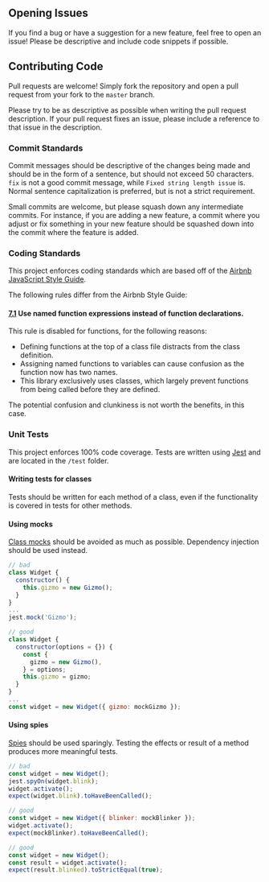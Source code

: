 ## Opening Issues

If you find a bug or have a suggestion for a new feature, feel free to open an issue!
Please be descriptive and include code snippets if possible.

## Contributing Code

Pull requests are welcome!
Simply fork the repository and open a pull request from your fork to the `master` branch.

Please try to be as descriptive as possible when writing the pull request description.
If your pull request fixes an issue, please include a reference to that issue in the description.

### Commit Standards

Commit messages should be descriptive of the changes being made and should be in the form of a sentence, but should not exceed 50 characters.
`fix` is not a good commit message, while `Fixed string length issue` is.
Normal sentence capitalization is preferred, but is not a strict requirement.

Small commits are welcome, but please squash down any intermediate commits.
For instance, if you are adding a new feature, a commit where you adjust or fix something in your new feature should be squashed down into the commit where the feature is added.

### Coding Standards

This project enforces coding standards which are based off of the [Airbnb JavaScript Style Guide](https://github.com/airbnb/javascript).

The following rules differ from the Airbnb Style Guide:

#### [7.1](https://github.com/airbnb/javascript#functions--declarations) Use named function expressions instead of function declarations.

This rule is disabled for functions, for the following reasons:

* Defining functions at the top of a class file distracts from the class definition.
* Assigning named functions to variables can cause confusion as the function now has two names.
* This library exclusively uses classes, which largely prevent functions from being called before they are defined.

The potential confusion and clunkiness is not worth the benefits, in this case.

### Unit Tests

This project enforces 100% code coverage. Tests are written using [Jest](https://jestjs.io/) and are located in the `/test` folder.

#### Writing tests for classes

Tests should be written for each method of a class, even if the functionality is covered in tests for other methods.

#### Using mocks

[Class mocks](https://jestjs.io/docs/en/es6-class-mocks) should be avoided as much as possible. Dependency injection should be used instead.
```js
// bad
class Widget {
  constructor() {
    this.gizmo = new Gizmo();
  }
}
...
jest.mock('Gizmo');

// good
class Widget {
  constructor(options = {}) {
    const {
      gizmo = new Gizmo(),
    } = options;
    this.gizmo = gizmo;
  }
}
...
const widget = new Widget({ gizmo: mockGizmo });
```

#### Using spies

[Spies](https://jestjs.io/docs/en/jest-object#jestspyonobject-methodname) should be used sparingly.
Testing the effects or result of a method produces more meaningful tests.

```js
// bad
const widget = new Widget();
jest.spyOn(widget.blink);
widget.activate();
expect(widget.blink).toHaveBeenCalled();

// good
const widget = new Widget({ blinker: mockBlinker });
widget.activate();
expect(mockBlinker).toHaveBeenCalled();

// good
const widget = new Widget();
const result = widget.activate();
expect(result.blinked).toStrictEqual(true);
```
